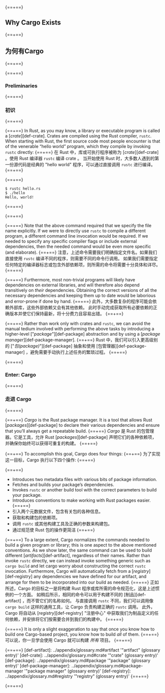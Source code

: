 {==+==}
## Why Cargo Exists
{==+==}
## 为何有Cargo
{==+==}

{==+==}
### Preliminaries
{==+==}
### 初识
{==+==}

{==+==}
In Rust, as you may know, a library or executable program is called a
[*crate*][def-crate]. Crates are compiled using the Rust compiler,
`rustc`. When starting with Rust, the first source code most people encounter
is that of the venerable “hello world” program, which they compile by invoking
`rustc` directly:
{==+==}
在 Rust 中，库或可执行程序被称为 [*crate*][def-crate] 。使用 Rust 编译器 `rustc` 编译 crate  。
当开始使用 Rust 时，大多数人遇到的第一份源代码是经典的 "hello world" 程序，可以通过直接调用 `rustc` 进行编译。
{==+==}


{==+==}
```console
$ rustc hello.rs
$ ./hello
Hello, world!
```
{==+==}

{==+==}


{==+==}
Note that the above command required that we specify the file name
explicitly. If we were to directly use `rustc` to compile a different program,
a different command line invocation would be required. If we needed to specify
any specific compiler flags or include external dependencies, then the
needed command would be even more specific (and elaborate).
{==+==}
注意，上述命令需要我们明确指定文件名。如果我们直接使用 `rustc` 编译不同的程序，则需要不同的命令行调用。
如果我们需要指定任何特定的编译器标志或包含外部依赖项，则所需的命令将需要十分具体和详尽。
{==+==}


{==+==}
Furthermore, most non-trivial programs will likely have dependencies on
external libraries, and will therefore also depend transitively on *their*
dependencies. Obtaining the correct versions of all the necessary dependencies
and keeping them up to date would be laborious and error-prone if done by
hand.
{==+==}
此外，大多数复杂的程序可能会依赖外部库，这些外部依赖又会有其他依赖。
此时手动完成获取所有必要依赖的正确版本并使它们保持最新，将十分费力且容易出错。
{==+==}


{==+==}
Rather than work only with crates and `rustc`, we can avoid the manual tedium
involved with performing the above tasks by introducing a higher-level
["*package*"][def-package] abstraction and by using a
[*package manager*][def-package-manager].
{==+==}
Rust 中，我们可以引入更高级别的 ["*包(package)*"][def-package] 抽象和使用 [包管理器][def-package-manager] ，避免需要手动执行上述任务的繁琐过程。
{==+==}


{==+==}
### Enter: Cargo
{==+==}
### 走进 Cargo
{==+==}


{==+==}
*Cargo* is the Rust package manager. It is a tool that allows Rust
[*packages*][def-package] to declare their various dependencies and ensure
that you’ll always get a repeatable build.
{==+==}
*Cargo* 是 Rust 的包管理器。它是工具，允许 Rust [*packages*][def-package] 声明它们的各种依赖项，并确保你始终可以获得可重复的构建。
{==+==}

{==+==}
To accomplish this goal, Cargo does four things:
{==+==}
为了实现这一目标，Cargo 执行以下四个操作:
{==+==}

{==+==}
* Introduces two metadata files with various bits of package information.
* Fetches and builds your package’s dependencies.
* Invokes `rustc` or another build tool with the correct parameters to build
  your package.
* Introduces conventions to make working with Rust packages easier.
{==+==}
* 引入两个元数据文件，包含有关包的各种信息。
* 获取和构建包的依赖项。
* 调用 `rustc` 或其他构建工具及正确的参数来构建包。
* 通过规范使 Rust 包的操作更简洁
{==+==}

{==+==}
To a large extent, Cargo normalizes the commands needed to build a given
program or library; this is one aspect to the above mentioned conventions. As
we show later, the same command can be used to build different
[*artifacts*][def-artifact], regardless of their names. Rather than invoke
`rustc` directly, we can instead invoke something generic such as `cargo
build` and let cargo worry about constructing the correct `rustc`
invocation. Furthermore, Cargo will automatically fetch from a
[*registry*][def-registry] any dependencies we have defined for our artifact,
and arrange for them to be incorporated into our build as needed.
{==+==}
正如所述，Cargo 的目标之一是将构建 Rust 程序或库所需的命令规范化，这是上述惯例的一个方面。
如稍后所示，相同的命令可以用于构建不同的 [制品][def-artifact] ，而不管它们的名称如何。
与直接调用 `rustc` 不同，我们可以调用像 `cargo build` 这样的通用工具，让 Cargo 负责构建正确的 `rustc` 调用。
此外，Cargo 将自动从 [*registry*][def-registry] "注册中心" 中获取我们为制品定义的任何依赖，并安排将它们按需要合并到我们的构建中。
{==+==}

{==+==}
It is only a slight exaggeration to say that once you know how to build one
Cargo-based project, you know how to build *all* of them.
{==+==}
可以说，你一旦学会使用 Cargo 就可以构建 *所有* 项目。
{==+==}

{==+==}
[def-artifact]:         ../appendix/glossary.md#artifact         '"artifact" (glossary entry)'
[def-crate]:            ../appendix/glossary.md#crate            '"crate" (glossary entry)'
[def-package]:          ../appendix/glossary.md#package          '"package" (glossary entry)'
[def-package-manager]:  ../appendix/glossary.md#package-manager  '"package manager" (glossary entry)'
[def-registry]:         ../appendix/glossary.md#registry         '"registry" (glossary entry)'
{==+==}

{==+==}
